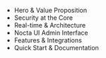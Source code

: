 * Hero & Value Proposition
* Security at the Core
* Real-time & Architecture
* Nocta UI Admin Interface
* Features & Integrations
* Quick Start & Documentation

